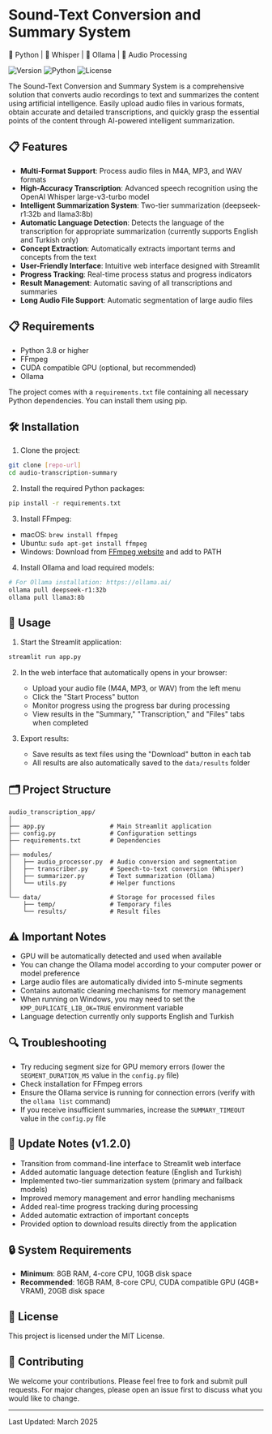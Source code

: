 # Sound-Text Conversion and Summary System

🐍 Python | 🤖 Whisper | 🦙 Ollama | 🎵 Audio Processing

![Version](https://img.shields.io/badge/version-1.2.0-blue)
![Python](https://img.shields.io/badge/Python-3.8%2B-brightgreen)
![License](https://img.shields.io/badge/license-MIT-green)

The Sound-Text Conversion and Summary System is a comprehensive solution that converts audio recordings to text and summarizes the content using artificial intelligence. Easily upload audio files in various formats, obtain accurate and detailed transcriptions, and quickly grasp the essential points of the content through AI-powered intelligent summarization.

## 📋 Features

- **Multi-Format Support**: Process audio files in M4A, MP3, and WAV formats
- **High-Accuracy Transcription**: Advanced speech recognition using the OpenAI Whisper large-v3-turbo model
- **Intelligent Summarization System**: Two-tier summarization (deepseek-r1:32b and llama3:8b)
- **Automatic Language Detection**: Detects the language of the transcription for appropriate summarization (currently supports English and Turkish only)
- **Concept Extraction**: Automatically extracts important terms and concepts from the text
- **User-Friendly Interface**: Intuitive web interface designed with Streamlit
- **Progress Tracking**: Real-time process status and progress indicators
- **Result Management**: Automatic saving of all transcriptions and summaries
- **Long Audio File Support**: Automatic segmentation of large audio files

## 📋 Requirements

- Python 3.8 or higher
- FFmpeg
- CUDA compatible GPU (optional, but recommended)
- Ollama

The project comes with a `requirements.txt` file containing all necessary Python dependencies. You can install them using pip.

## 🛠️ Installation

1. Clone the project:
```bash
git clone [repo-url]
cd audio-transcription-summary
```

2. Install the required Python packages:
```bash
pip install -r requirements.txt
```

3. Install FFmpeg:
- macOS: `brew install ffmpeg`
- Ubuntu: `sudo apt-get install ffmpeg`
- Windows: Download from [FFmpeg website](https://ffmpeg.org/download.html) and add to PATH

4. Install Ollama and load required models:
```bash
# For Ollama installation: https://ollama.ai/
ollama pull deepseek-r1:32b
ollama pull llama3:8b
```

## 📝 Usage

1. Start the Streamlit application:
```bash
streamlit run app.py
```

2. In the web interface that automatically opens in your browser:
   - Upload your audio file (M4A, MP3, or WAV) from the left menu
   - Click the "Start Process" button
   - Monitor progress using the progress bar during processing
   - View results in the "Summary," "Transcription," and "Files" tabs when completed

3. Export results:
   - Save results as text files using the "Download" button in each tab
   - All results are also automatically saved to the `data/results` folder

## 🗂️ Project Structure

```
audio_transcription_app/
│
├── app.py                  # Main Streamlit application
├── config.py               # Configuration settings
├── requirements.txt        # Dependencies
│
├── modules/
│   ├── audio_processor.py  # Audio conversion and segmentation
│   ├── transcriber.py      # Speech-to-text conversion (Whisper)
│   ├── summarizer.py       # Text summarization (Ollama)
│   └── utils.py            # Helper functions
│
└── data/                   # Storage for processed files
    ├── temp/               # Temporary files
    └── results/            # Result files
```

## ⚠️ Important Notes

- GPU will be automatically detected and used when available
- You can change the Ollama model according to your computer power or model preference
- Large audio files are automatically divided into 5-minute segments
- Contains automatic cleaning mechanisms for memory management
- When running on Windows, you may need to set the `KMP_DUPLICATE_LIB_OK=TRUE` environment variable
- Language detection currently only supports English and Turkish

## 🔍 Troubleshooting

- Try reducing segment size for GPU memory errors (lower the `SEGMENT_DURATION_MS` value in the `config.py` file)
- Check installation for FFmpeg errors
- Ensure the Ollama service is running for connection errors (verify with the `ollama list` command)
- If you receive insufficient summaries, increase the `SUMMARY_TIMEOUT` value in the `config.py` file

## 🔄 Update Notes (v1.2.0)

- Transition from command-line interface to Streamlit web interface
- Added automatic language detection feature (English and Turkish)
- Implemented two-tier summarization system (primary and fallback models)
- Improved memory management and error handling mechanisms
- Added real-time progress tracking during processing
- Added automatic extraction of important concepts
- Provided option to download results directly from the application

## 🔒 System Requirements

- **Minimum**: 8GB RAM, 4-core CPU, 10GB disk space
- **Recommended**: 16GB RAM, 8-core CPU, CUDA compatible GPU (4GB+ VRAM), 20GB disk space

## 📄 License

This project is licensed under the MIT License.

## 🤝 Contributing

We welcome your contributions. Please feel free to fork and submit pull requests. For major changes, please open an issue first to discuss what you would like to change.

---

Last Updated: March 2025